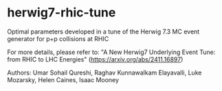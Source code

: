 # herwig7-rhic-tune

Optimal parameters developed in a tune of the Herwig 7.3 MC event generator for p+p collisions at RHIC 

For more details, please refer to: "A New Herwig7 Underlying Event Tune: from RHIC to LHC Energies" (https://arxiv.org/abs/2411.16897)

Authors: Umar Sohail Qureshi, Raghav Kunnawalkam Elayavalli, Luke Mozarsky, Helen Caines, Isaac Mooney
